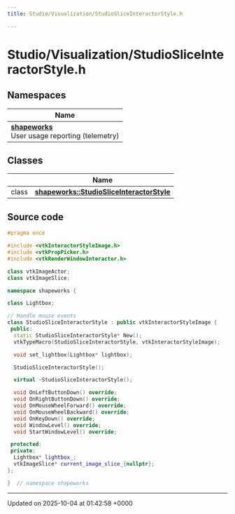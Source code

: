 ```yaml
---
title: Studio/Visualization/StudioSliceInteractorStyle.h

---
```


# Studio/Visualization/StudioSliceInteractorStyle.h



## Namespaces

| Name           |
| -------------- |
| **[shapeworks](../Namespaces/namespaceshapeworks.md)** <br>User usage reporting (telemetry)  |

## Classes

|                | Name           |
| -------------- | -------------- |
| class | **[shapeworks::StudioSliceInteractorStyle](../Classes/classshapeworks_1_1StudioSliceInteractorStyle.md)**  |




## Source code

```cpp
#pragma once

#include <vtkInteractorStyleImage.h>
#include <vtkPropPicker.h>
#include <vtkRenderWindowInteractor.h>

class vtkImageActor;
class vtkImageSlice;

namespace shapeworks {

class Lightbox;

// Handle mouse events
class StudioSliceInteractorStyle : public vtkInteractorStyleImage {
 public:
  static StudioSliceInteractorStyle* New();
  vtkTypeMacro(StudioSliceInteractorStyle, vtkInteractorStyleImage);

  void set_lightbox(Lightbox* lightbox);

  StudioSliceInteractorStyle();

  virtual ~StudioSliceInteractorStyle();

  void OnLeftButtonDown() override;
  void OnRightButtonDown() override;
  void OnMouseWheelForward() override;
  void OnMouseWheelBackward() override;
  void OnKeyDown() override;
  void WindowLevel() override;
  void StartWindowLevel() override;

 protected:
 private:
  Lightbox* lightbox_;
  vtkImageSlice* current_image_slice_{nullptr};
};

}  // namespace shapeworks
```


-------------------------------

Updated on 2025-10-04 at 01:42:58 +0000
